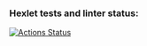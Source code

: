 ### Hexlet tests and linter status:
[![Actions Status](https://github.com/Chalo-nov/python-project-140/actions/workflows/hexlet-check.yml/badge.svg)](https://github.com/Chalo-nov/python-project-140/actions)